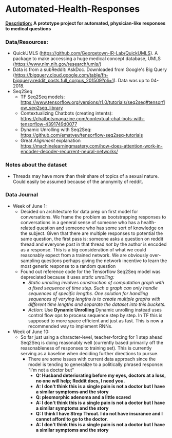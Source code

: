 # Automated-Health-Responses

**<u>Description:</u> A prototype project for automated, physician-like responses to medical questions**



### Data/Resources:
* QuickUMLS (https://github.com/Georgetown-IR-Lab/QuickUMLS). A package to make accessing a huge medical concept database, UMLS (https://www.nlm.nih.gov/research/umls/)
* Data is from a subReddit: AskDoc. Downloaded from Google's Big Query (https://bigquery.cloud.google.com/table/fh-bigquery:reddit_posts.full_corpus_201509?pli=1). Data was up to 04-2018.
* Seq2Seq
  * TF Seq2Seq models: https://www.tensorflow.org/versions/r1.0/tutorials/seq2seq#tensorflow_seq2seq_library
  * Contextualizing Chatbots (creating intents): https://chatbotsmagazine.com/contextual-chat-bots-with-tensorflow-4391749d0077
  * Dynamic Unrolling with Seq2Seq: https://github.com/ematvey/tensorflow-seq2seq-tutorials
  * Great *Alignment* explanation https://machinelearningmastery.com/how-does-attention-work-in-encoder-decoder-recurrent-neural-networks/



### Notes about the dataset
* Threads may have more than their share of topics of a sexual nature. Could easily be assumed because of the anonymity of reddit.

### Data Journal
* Week of June 1:
  * Decided on architecture for data prep on first model for conversations. We frame the problem as bootstrapping responses to conversations in a general sense of someone who has a health-related question and someone who has some sort of knowledge on the subject. Given that there are multiple responses to potential the same question, the first pass is: someone asks a question on reddit thread and everyone post in that thread _not_ by the author is encoded as a response. This is a big consideration of what we could reasonably expect from a trained network. We are obviously over-sampling questions perhaps giving the network incentive to learn the most generic response to a random question
  * Found out reference code for the Tensorflow Seq2Seq model was depreciated because it uses *static unrolling:*
    * *Static unrolling involves construction of computation graph with a fixed sequence of time step. Such a graph can only handle sequences of specific lengths. One solution for handling sequences of varying lengths is to create multiple graphs with different time lengths and separate the dataset into this buckets.*
    * *Action:* Use **Dynamic Unrolling** Dynamic unrolling instead uses control flow ops to process sequence step by step. In TF this is supposed to more space efficient and just as fast. This is now a recommended way to implement RNNs.
* Week of June 10:
  * So far just using a character-level, teacher-forcing for 1 step ahead Seq2Seq is doing reasonably well (currently based primarily off the reasonableness of responses to training set). This is currently serving as a baseline when deciding further directions to pursue.
    * There are some issues with current data approach since the model is tending to generalize to a politically phrased response: "I'm not a doctor but"
      * **Q: Husband deteriorating before my eyes, doctors at a loss, no one will help; Reddit docs, I need you.**
      * **A: I don't think this is a single pain is not a doctor but I have a similar symptoms and the story**
      * **Q: pleomorphic adenoma and a little scared**
      * **A: I don't think this is a single pain is not a doctor but I have a similar symptoms and the story**
      * **Q: I think I have Strep Throat. I do not have insurance and I cannot afford to go to the doctor.**
      * **A: I don't think this is a single pain is not a doctor but I have a similar symptoms and the story**
